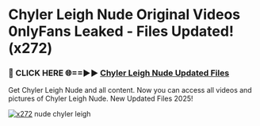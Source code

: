 # Chyler Leigh Nude Original Videos 0nlyFans Leaked - Files Updated! (x272)

<h3>🔴 CLICK HERE 🌐==►► <a href="https://tinyurl.com/4mcuefdz" rel="nofollow">Chyler Leigh Nude Updated Files</a></h3>

Get Chyler Leigh Nude and all content. Now you can access all videos and pictures of Chyler Leigh Nude. New Updated Files 2025!

[![x272](https://i.imgur.com/StAQSOY.gif)](https://tinyurl.com/4mcuefdz)
nude chyler leigh